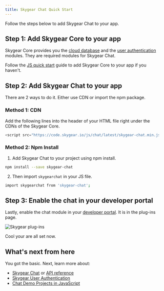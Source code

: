 ```yaml
---
title: Skygear Chat Quick Start
---
```


Follow the steps below to add Skygear Chat to your app.

## Step 1: Add Skygear Core to your app

Skygear Core provides you the [cloud database](https://docs.skygear.io/guides/cloud-db/basics/js/) and the [user authentication](https://docs.skygear.io/guides/auth/basics/js/) modules. They are required modules for Skygear Chat.

Follow the [JS quick start](https://docs.skygear.io/guides/quickstart/js/) guide to add Skygear Core to your app if you haven't.

## Step 2: Add Skygear Chat to your app

There are 2 ways to do it. Either use CDN or import the npm package.

### Method 1: CDN

Add the following lines into the header of your HTML file right under the CDNs of the Skygear Core.

```javascript
<script src="https://code.skygear.io/js/chat/latest/skygear-chat.min.js"></script>
```

### Method 2: Npm Install

1. Add Skygear Chat to your project using npm install.
```bash
npm install --save skygear-chat
```
2. Then import `skygearchat` in your JS file.
```bash
import skygearchat from 'skygear-chat';
```

## Step 3: Enable the chat in your developer portal

Lastly, enable the chat module in your [developer portal](https://portal.skygear.io/apps). It is in the plug-ins page.

![Skygear plug-ins](/assets/common/enable-chat-plugin-on-portal.png)

Cool your are all set now.

## What's next from here

You got the basic. Next, learn more about:
* [Skygear Chat](https://docs.skygear.io/guides/chat/basics/js/) or [API reference](https://doc.esdoc.org/github.com/skygeario/chat-SDK-JS/class/lib/index.js~SkygearChatContainer.html)
* [Skygear User Authentication](https://docs.skygear.io/guides/auth/basics/js/)
* [Chat Demo Projects in JavaScript](https://github.com/search?q=topic%3Ajavascript+topic%3Askygear-chat+org%3Askygear-demo&type=Repositories)
